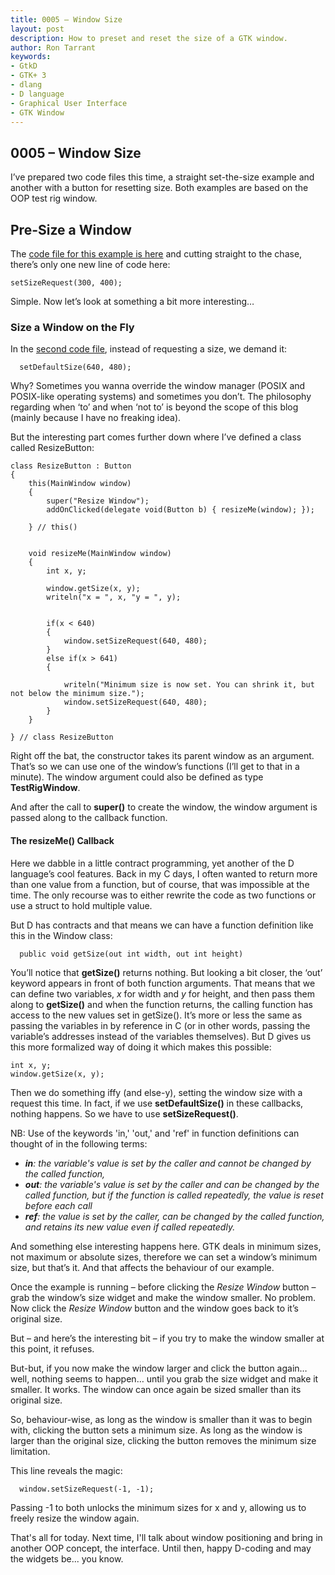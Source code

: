```yaml
---
title: 0005 – Window Size
layout: post
description: How to preset and reset the size of a GTK window.
author: Ron Tarrant
keywords:
- GtkD
- GTK+ 3
- dlang
- D language
- Graphical User Interface
- GTK Window
---
```


## 0005 – Window Size

I’ve prepared two code files this time, a straight set-the-size example and another with a button for resetting size. Both examples are based on the OOP test rig window.

## Pre-Size a Window
The [code file for this example is here](https://github.com/rontarrant/gtkDcoding/blob/master/001_window/window_001_03_sized.d) and cutting straight to the chase, there’s only one new line of code here:

	setSizeRequest(300, 400);

Simple. Now let’s look at something a bit more interesting…

### Size a Window on the Fly

In the [second code file](https://github.com/rontarrant/gtkDcoding/blob/master/001_window/window_001_04_other_sized.d), instead of requesting a size, we demand it:

      setDefaultSize(640, 480);

Why? Sometimes you wanna override the window manager (POSIX and POSIX-like operating systems) and sometimes you don’t. The philosophy regarding when ‘to’ and when ‘not to’ is beyond the scope of this blog (mainly because I have no freaking idea).

But the interesting part comes further down where I’ve defined a class called ResizeButton:

	class ResizeButton : Button
	{
		this(MainWindow window)
		{
			super("Resize Window");
			addOnClicked(delegate void(Button b) { resizeMe(window); });
			
		} // this()
		
		
		void resizeMe(MainWindow window)
		{
			int x, y;
			
			window.getSize(x, y);
			writeln("x = ", x, "y = ", y);
			
			
			if(x < 640)
			{
				window.setSizeRequest(640, 480);
			}
			else if(x > 641)
			{
				
				writeln("Minimum size is now set. You can shrink it, but not below the minimum size.");
				window.setSizeRequest(640, 480);
			}
		}
	
	} // class ResizeButton

Right off the bat, the constructor takes its parent window as an argument. That’s so we can use one of the window’s functions (I’ll get to that in a minute). The window argument could also be defined as type **TestRigWindow**.

And after the call to **super()** to create the window, the window argument is passed along to the callback function.

#### The resizeMe() Callback

Here we dabble in a little contract programming, yet another of the D language’s cool features. Back in my C days, I often wanted to return more than one value from a function, but of course, that was impossible at the time. The only recourse was to either rewrite the code as two functions or use a struct to hold multiple value.

But D has contracts and that means we can have a function definition like this in the Window class:

      public void getSize(out int width, out int height)

You’ll notice that **getSize()** returns nothing. But looking a bit closer, the ‘out’ keyword appears in front of both function arguments. That means that we can define two variables, *x* for width and *y* for height, and then pass them along to **getSize()** and when the function returns, the calling function has access to the new values set in getSize(). It’s more or less the same as passing the variables in by reference in C (or in other words, passing the variable’s addresses instead of the variables themselves). But D gives us this more formalized way of doing it which makes this possible:

	int x, y;
	window.getSize(x, y);

Then we do something iffy (and else-y), setting the window size with a request this time. In fact, if we use **setDefaultSize()** in these callbacks, nothing happens. So we have to use **setSizeRequest()**.

NB: Use of the keywords 'in,' 'out,' and 'ref' in function definitions can thought of in the following terms:

- ***in**: the variable's value is set by the caller and cannot be changed by the called function,*
- ***out**: the variable's value is set by the caller and can be changed by the called function, but if the function is called repeatedly, the value is reset before each call*
- ***ref**: the value is set by the caller, can be changed by the called function, and retains its new value even if called repeatedly.*
 
And something else interesting happens here. GTK deals in minimum sizes, not maximum or absolute sizes, therefore we can set a window’s minimum size, but that’s it. And that affects the behaviour of our example.

Once the example is running – before clicking the *Resize Window* button – grab the window’s size widget and make the window smaller. No problem. Now click the *Resize Window* button and the window goes back to it’s original size.

But – and here’s the interesting bit – if you try to make the window smaller at this point, it refuses.

But-but, if you now make the window larger and click the button again… well, nothing seems to happen… until you grab the size widget and make it smaller. It works. The window can once again be sized smaller than its original size.

So, behaviour-wise, as long as the window is smaller than it was to begin with, clicking the button sets a minimum size. As long as the window is larger than the original size, clicking the button removes the minimum size limitation.

This line reveals the magic:

      window.setSizeRequest(-1, -1);

Passing -1 to both unlocks the minimum sizes for x and y, allowing us to freely resize the window again.

That's all for today. Next time, I'll talk about window positioning and bring in another OOP concept, the interface. Until then, happy D-coding and may the widgets be... you know.
